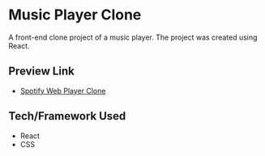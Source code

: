 # Music Player Clone

A front-end clone project of a music player. The project was created using React. 

## Preview Link
- [Spotify Web Player Clone](https://spotify-clone-oguz3.web.app/)

## Tech/Framework Used
* React
* CSS
